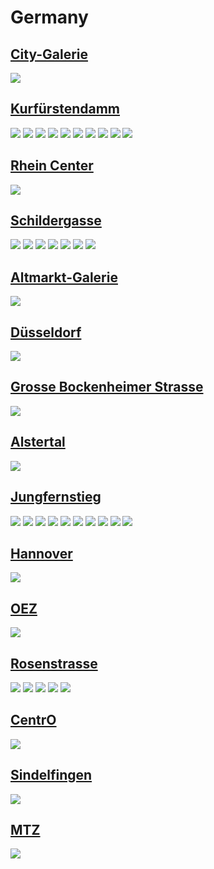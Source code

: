 
# Germany

## [City-Galerie](https://www.apple.com/de/retail/city-galerie/)
<img src="https://www.apple.com/de/retail/city-galerie/images/hero_large_2x.jpg"/>

## [Kurfürstendamm](https://www.apple.com/de/retail/kurfuerstendamm/)
<img src="https://www.apple.com/de/retail/kurfuerstendamm/images/hero_large_2x.jpg"/>
<img src="https://www.apple.com/de/retail/store/galleries/kurfuerstendamm/images/kurfuerstendamm_gallery_image2.jpg"/>
<img src="https://www.apple.com/de/retail/store/galleries/kurfuerstendamm/images/kurfuerstendamm_gallery_image3.jpg"/>
<img src="https://www.apple.com/de/retail/store/galleries/kurfuerstendamm/images/kurfuerstendamm_gallery_image4.jpg"/>
<img src="https://www.apple.com/de/retail/store/galleries/kurfuerstendamm/images/kurfuerstendamm_gallery_image5.jpg"/>
<img src="https://www.apple.com/de/retail/store/galleries/kurfuerstendamm/images/kurfuerstendamm_gallery_image6.jpg"/>
<img src="https://www.apple.com/de/retail/store/galleries/kurfuerstendamm/images/kurfuerstendamm_gallery_image7.jpg"/>
<img src="https://www.apple.com/de/retail/store/galleries/kurfuerstendamm/images/kurfuerstendamm_gallery_image8.jpg"/>
<img src="https://www.apple.com/de/retail/store/galleries/kurfuerstendamm/images/kurfuerstendamm_gallery_image9.jpg"/>
<img src="https://www.apple.com/de/retail/store/galleries/kurfuerstendamm/images/kurfuerstendamm_gallery_image10.jpg"/>

## [Rhein Center](https://www.apple.com/de/retail/rheincenter/)
<img src="https://www.apple.com/de/retail/rheincenter/images/hero_large_2x.jpg"/>

## [Schildergasse](https://www.apple.com/de/retail/schildergasse/)
<img src="https://www.apple.com/de/retail/schildergasse/images/hero_large_2x.jpg"/>
<img src="https://www.apple.com/de/retail/store/galleries/schildergasse/images/schildergasse_gallery_image2.jpg"/>
<img src="https://www.apple.com/de/retail/store/galleries/schildergasse/images/schildergasse_gallery_image3.jpg"/>
<img src="https://www.apple.com/de/retail/store/galleries/schildergasse/images/schildergasse_gallery_image4.jpg"/>
<img src="https://www.apple.com/de/retail/store/galleries/schildergasse/images/schildergasse_gallery_image5.jpg"/>
<img src="https://www.apple.com/de/retail/store/galleries/schildergasse/images/schildergasse_gallery_image6.jpg"/>
<img src="https://www.apple.com/de/retail/store/galleries/schildergasse/images/schildergasse_gallery_image7.jpg"/>

## [Altmarkt-Galerie](https://www.apple.com/de/retail/altmarkt-galerie/)
<img src="https://www.apple.com/de/retail/altmarkt-galerie/images/hero_large_2x.jpg"/>

## [Düsseldorf](https://www.apple.com/de/retail/duesseldorf/)
<img src="https://www.apple.com/de/retail/duesseldorf/images/hero_large_2x.jpg"/>

## [Grosse Bockenheimer Strasse](https://www.apple.com/de/retail/grossebockenheimerstrasse/)
<img src="https://www.apple.com/de/retail/grossebockenheimerstrasse/images/hero_large_2x.jpg"/>

## [Alstertal](https://www.apple.com/de/retail/alstertal/)
<img src="https://www.apple.com/de/retail/alstertal/images/hero_large_2x.jpg"/>

## [Jungfernstieg](https://www.apple.com/de/retail/jungfernstieg/)
<img src="https://www.apple.com/de/retail/jungfernstieg/images/hero_large_2x.jpg"/>
<img src="https://www.apple.com/de/retail/store/galleries/jungfernstieg/images/jungfernstieg_gallery_image2.jpg"/>
<img src="https://www.apple.com/de/retail/store/galleries/jungfernstieg/images/jungfernstieg_gallery_image3.jpg"/>
<img src="https://www.apple.com/de/retail/store/galleries/jungfernstieg/images/jungfernstieg_gallery_image4.jpg"/>
<img src="https://www.apple.com/de/retail/store/galleries/jungfernstieg/images/jungfernstieg_gallery_image5.jpg"/>
<img src="https://www.apple.com/de/retail/store/galleries/jungfernstieg/images/jungfernstieg_gallery_image6.jpg"/>
<img src="https://www.apple.com/de/retail/store/galleries/jungfernstieg/images/jungfernstieg_gallery_image7.jpg"/>
<img src="https://www.apple.com/de/retail/store/galleries/jungfernstieg/images/jungfernstieg_gallery_image8.jpg"/>
<img src="https://www.apple.com/de/retail/store/galleries/jungfernstieg/images/jungfernstieg_gallery_image9.jpg"/>
<img src="https://www.apple.com/de/retail/store/galleries/jungfernstieg/images/jungfernstieg_gallery_image10.jpg"/>

## [Hannover](https://www.apple.com/de/retail/hannover/)
<img src="https://www.apple.com/de/retail/hannover/images/hero_large_2x.jpg"/>

## [OEZ](https://www.apple.com/de/retail/oez/)
<img src="https://www.apple.com/de/retail/oez/images/hero_large_2x.jpg"/>

## [Rosenstrasse](https://www.apple.com/de/retail/rosenstrasse/)
<img src="https://www.apple.com/de/retail/rosenstrasse/images/hero_large_2x.jpg"/>
<img src="https://www.apple.com/de/retail/store/galleries/rosenstrasse/images/rosenstrasse_gallery_image2.jpg"/>
<img src="https://www.apple.com/de/retail/store/galleries/rosenstrasse/images/rosenstrasse_gallery_image3.jpg"/>
<img src="https://www.apple.com/de/retail/store/galleries/rosenstrasse/images/rosenstrasse_gallery_image4.jpg"/>
<img src="https://www.apple.com/de/retail/store/galleries/rosenstrasse/images/rosenstrasse_gallery_image5.jpg"/>

## [CentrO](https://www.apple.com/de/retail/centro/)
<img src="https://www.apple.com/de/retail/centro/images/hero_large_2x.jpg"/>

## [Sindelfingen](https://www.apple.com/de/retail/sindelfingen/)
<img src="https://www.apple.com/de/retail/sindelfingen/images/hero_large_2x.jpg"/>

## [MTZ](https://www.apple.com/de/retail/mtz/)
<img src="https://www.apple.com/de/retail/mtz/images/hero_large_2x.jpg"/>

